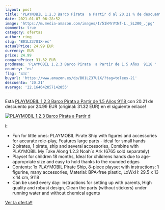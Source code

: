```yaml
---
layout: post
title: 'PLAYMOBIL 1.2.3 Barco Pirata  a Partir d al 20.21 % de descuento'
date: 2021-01-07 06:28:52
image: 'https://m.media-amazon.com/images/I/51kMrVtNf-L._SL200_.jpg'
comments: true
category: ofertas
author: ring
slug: 'B01LZ37U1X-es'
actualPrice: 24.99 EUR
currency: EUR
price: 24.99
comparePrice: 31.32 EUR
prodname: 'PLAYMOBIL 1.2.3 Barco Pirata  a Partir de 1.5 Años  9118 '
country: 'es'
flag: '🇪🇸'
buyurl: 'https://www.amazon.es/dp/B01LZ37U1X/?tag=tolees-21'
descuento: '20.21'
average: '22.164642857142855'
---
```


Está [PLAYMOBIL 1.2.3 Barco Pirata  a Partir de 1.5 Años  9118 ](https://www.amazon.es/dp/B01LZ37U1X/?tag=tolees-21) con 20.21 de descuento por 24.99 EUR (original: 31.32 EUR) en el siguiente enlace!

[![PLAYMOBIL 1.2.3 Barco Pirata  a Partir d](https://m.media-amazon.com/images/I/51kMrVtNf-L._SL200_.jpg)](https://www.amazon.es/dp/B01LZ37U1X/?tag=tolees-21)

ℹ️:

- Fun for little ones: PLAYMOBIL Pirate Ship with figures and accessories for accurate role-play, Features large parts - ideal for small hands
- 2 pirates, 1 pirate, ship and several accessories, Combine with PLAYMOBIL My Take Along 1.2.3 Noah´s Ark (6765 sold separately)
- Playset for children 18 months, Ideal for childrens hands due to age-appropriate size and easy to hold thanks to the rounded edges
- Contents: 1x PLAYMOBIL Pirate Ship, 8-piece playset with instructions: 1 figurine, many accessories, Material: BPA-free plastic, LxWxH: 29.5 x 13 x 14 cm, 9118
- Can be used every day: instructions for setting up with parents, High quality and robust design, Clean the parts (without stickers) under running water and without chemical agents

[Ver la oferta!!](https://www.amazon.es/dp/B01LZ37U1X/?tag=tolees-21)
